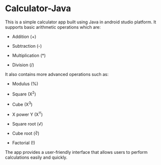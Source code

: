 # Calculator-Java

This is a simple calculator app built using Java in android studio platform. It supports basic arithmetic operations which are:

-   Addition (+)

-   Subtraction (-)

-   Multiplication (\*)

-   Division (/)

It also contains more advanced operations such as:

-   Modulus (%)

-   Square (X<sup>2</sup>)

-   Cube (X<sup>3</sup>)

-   X power Y (X<sup>Y</sup>)

-   Square root (√)

-   Cube root (∛)

-   Factorial (!)

The app provides a user-friendly interface that allows users to perform calculations easily and quickly.
